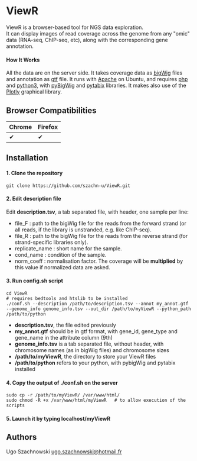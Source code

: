 # ViewR

ViewR is a browser-based tool for NGS data exploration.  
It can display images of read coverage across the genome from any "omic" data (RNA-seq, ChIP-seq, etc), along with the corresponding gene annotation.

#### How It Works

All the data are on the server side. It takes coverage data as [bigWig](https://genome.ucsc.edu/goldenPath/help/bigWig.html) files and annotation as [gtf](https://www.ensembl.org/info/website/upload/gff.html) file. It runs with [Apache](https://httpd.apache.org/) on Ubuntu, and requires [php](https://www.php.net/) and [python3](https://www.python.org/), with [pyBigWig](https://github.com/deeptools/pyBigWig) and [pytabix](https://github.com/slowkow/pytabix) libraries. It makes also use of the [Plotly](https://plotly.com/javascript/) graphical library.

## Browser Compatibilities

| Chrome | Firefox | 
| ------ | ------- |
| ✔      | ✔       |

## Installation

#### 1. Clone the repository
```
git clone https://github.com/szachn-u/ViewR.git
```
#### 2. Edit description file
Edit **description.tsv**, a tab separated file, with header, one sample per line:  
 - file_F : path to the bigWig file for the reads from the forward strand (or all reads, if the library is unstranded, e.g. like ChIP-seq).  
 - file_R : path to the bigWig file for the reads from the reverse strand (for strand-specific libraries only).  
 - replicate_name : short name for the sample.  
 - cond_name : condition of the sample.  
 - norm_coeff : normalisation factor. The coverage will be **multiplied** by this value if normalized data are asked.  
  
#### 3. Run config.sh script
```
cd ViewR
# requires bedtools and htslib to be installed
./conf.sh --description /path/to/description.tsv --annot my_annot.gtf --genome_info genome_info.tsv --out_dir /path/to/myViewR --python_path /path/to/python
```
- **description.tsv**, the file edited previously
- **my_annot.gtf** should be in gtf format, with gene_id, gene_type and gene_name in the attribute column (9th)
- **genome_info.tsv** is a tab separated file, without header, with chromosome names (as in bigWig files) and chromosome sizes
- **/path/to/myViewR**, the directory to store your ViewR files
- **/path/to/python** refers to your python, with pybigWig and pytabix installed
  
#### 4. Copy the output of ./conf.sh on the server
```
sudo cp -r /path/to/myViewR/ /var/www/html/
sudo chmod -R +x /var/www/html/myViewR   # to allow execution of the scripts
```
#### 5. Launch it by typing localhost/myViewR 
  
## Authors
Ugo Szachnowski <ugo.szachnowski@hotmail.fr>
